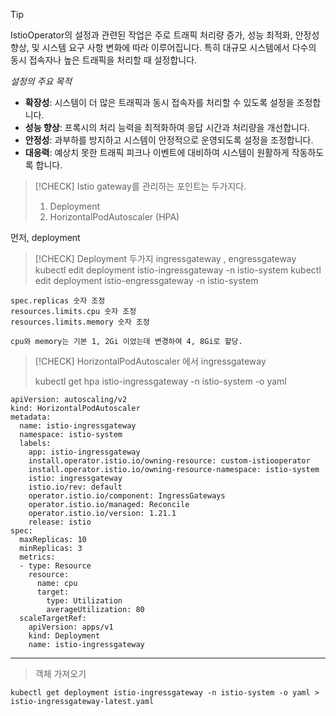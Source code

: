 > [!TIP]
> IstioOperator의 설정과 관련된 작업은 주로 트래픽 처리량 증가, 성능 최적화, 안정성 향상, 및 시스템 요구 사항 변화에 따라 이루어집니다. 특히 대규모 시스템에서 다수의 동시 접속자나 높은 트래픽을 처리할 때 설정합니다.

_설정의 주요 목적_

- **확장성**: 시스템이 더 많은 트래픽과 동시 접속자를 처리할 수 있도록 설정을 조정합니다.
- **성능 향상**: 프록시의 처리 능력을 최적화하여 응답 시간과 처리량을 개선합니다.
- **안정성**: 과부하를 방지하고 시스템이 안정적으로 운영되도록 설정을 조정합니다.
- **대응력**: 예상치 못한 트래픽 피크나 이벤트에 대비하여 시스템이 원활하게 작동하도록 합니다.

> [!CHECK] Istio gateway를 관리하는 포인트는 두가지다.
>
> 1. Deployment
> 2. HorizontalPodAutoscaler (HPA)

먼저, deployment

> [!CHECK] Deployment 두가지 ingressgateway , engressgateway
> kubectl edit deployment istio-ingressgateway -n istio-system
> kubectl edit deployment istio-engressgateway -n istio-system

```Shell
spec.replicas 숫자 조정
resources.limits.cpu 숫자 조정
resources.limits.memory 숫자 조정

cpu와 memory는 기본 1, 2Gi 이었는데 변경하여 4, 8Gi로 할당.
```

> [!CHECK] HorizontalPodAutoscaler 에서 ingressgateway
>
> kubectl get hpa istio-ingressgateway -n istio-system -o yaml

```Shell
apiVersion: autoscaling/v2
kind: HorizontalPodAutoscaler
metadata:
  name: istio-ingressgateway
  namespace: istio-system
  labels:
    app: istio-ingressgateway
    install.operator.istio.io/owning-resource: custom-istiooperator
    install.operator.istio.io/owning-resource-namespace: istio-system
    istio: ingressgateway
    istio.io/rev: default
    operator.istio.io/component: IngressGateways
    operator.istio.io/managed: Reconcile
    operator.istio.io/version: 1.21.1
    release: istio
spec:
  maxReplicas: 10
  minReplicas: 3
  metrics:
  - type: Resource
    resource:
      name: cpu
      target:
        type: Utilization
        averageUtilization: 80
  scaleTargetRef:
    apiVersion: apps/v1
    kind: Deployment
    name: istio-ingressgateway
```

---

> 객체 가져오기

```Shell
kubectl get deployment istio-ingressgateway -n istio-system -o yaml > istio-ingressgateway-latest.yaml
```
